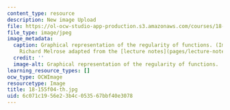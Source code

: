 ```yaml
---
content_type: resource
description: New image Upload
file: https://ol-ocw-studio-app-production.s3.amazonaws.com/courses/18-155-differential-analysis-fall-2004/6c071c1956e23b4c053567bbf40e3078_18-155f04-th.jpg
file_type: image/jpeg
image_metadata:
  caption: Graphical representation of the regularity of functions. (Image by Prof.
    Richard Melrose adapted from the [lecture notes](pages/lecture-notes).)
  credit: ''
  image-alt: Graphical representation of the regularity of functions.
learning_resource_types: []
ocw_type: OCWImage
resourcetype: Image
title: 18-155f04-th.jpg
uid: 6c071c19-56e2-3b4c-0535-67bbf40e3078
---
```

